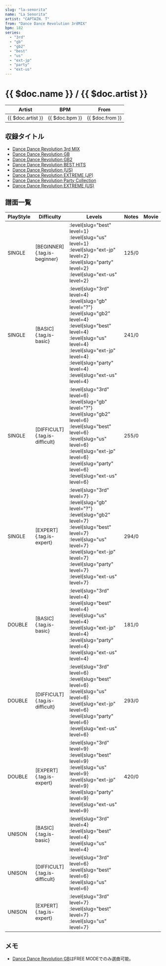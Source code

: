 ```yaml
---
slug: "la-senorita"
name: "La Senorita"
artist: "CAPTAIN. T"
from: "Dance Dance Revolution 3rdMIX"
bpm: 182
series:
  - "3rd"
  - "gb"
  - "gb2"
  - "best"
  - "us"
  - "ext-jp"
  - "party"
  - "ext-us"
---
```


# {{ $doc.name }} / {{ $doc.artist }}

|Artist|BPM|From|
|------|---|----|
|{{ $doc.artist }}|{{ $doc.bpm }}|{{ $doc.from }}|

## 収録タイトル

- [Dance Dance Revolution 3rd MIX](/series/3rd/)
- [Dance Dance Revolution GB](/series/gb/)
- [Dance Dance Revolution GB2](/series/gb2/)
- [Dance Dance Revolution BEST HITS](/series/best/)
- [Dance Dance Revolution (US)](/series/us/)
- [Dance Dance Revolution EXTREME (JP)](/series/ext-jp/)
- [Dance Dance Revolution Party Collection](/series/party/)
- [Dance Dance Revolution EXTREME (US)](/series/ext-us/)

## 譜面一覧

|PlayStyle|Difficulty|Levels|Notes|Movie|
|---------|----------|------|-----|-----|
|SINGLE|[BEGINNER]{.tag.is-beginner}|:level{slug="best" level=1} :level{slug="us" level=1} :level{slug="ext-jp" level=2} :level{slug="party" level=2} :level{slug="ext-us" level=2}|125/0||
|SINGLE|[BASIC]{.tag.is-basic}|:level{slug="3rd" level=4} :level{slug="gb" level="?"} :level{slug="gb2" level=4} :level{slug="best" level=4} :level{slug="us" level=4} :level{slug="ext-jp" level=4} :level{slug="party" level=4} :level{slug="ext-us" level=4}|241/0||
|SINGLE|[DIFFICULT]{.tag.is-difficult}|:level{slug="3rd" level=6} :level{slug="gb" level="?"} :level{slug="gb2" level=6} :level{slug="best" level=6} :level{slug="us" level=6} :level{slug="ext-jp" level=6} :level{slug="party" level=6} :level{slug="ext-us" level=6}|255/0||
|SINGLE|[EXPERT]{.tag.is-expert}|:level{slug="3rd" level=7} :level{slug="gb" level="?"} :level{slug="gb2" level=7} :level{slug="best" level=7} :level{slug="us" level=7} :level{slug="ext-jp" level=7} :level{slug="party" level=7} :level{slug="ext-us" level=7}|294/0||
|DOUBLE|[BASIC]{.tag.is-basic}|:level{slug="3rd" level=4} :level{slug="best" level=4} :level{slug="us" level=4} :level{slug="ext-jp" level=4} :level{slug="party" level=4} :level{slug="ext-us" level=4}|181/0||
|DOUBLE|[DIFFICULT]{.tag.is-difficult}|:level{slug="3rd" level=6} :level{slug="best" level=6} :level{slug="us" level=6} :level{slug="ext-jp" level=6} :level{slug="party" level=6} :level{slug="ext-us" level=6}|293/0||
|DOUBLE|[EXPERT]{.tag.is-expert}|:level{slug="3rd" level=9} :level{slug="best" level=9} :level{slug="us" level=9} :level{slug="ext-jp" level=9} :level{slug="party" level=9} :level{slug="ext-us" level=9}|420/0||
|UNISON|[BASIC]{.tag.is-basic}|:level{slug="3rd" level=4} :level{slug="best" level=4} :level{slug="us" level=4}|||
|UNISON|[DIFFICULT]{.tag.is-difficult}|:level{slug="3rd" level=6} :level{slug="best" level=6} :level{slug="us" level=6}|||
|UNISON|[EXPERT]{.tag.is-expert}|:level{slug="3rd" level=7} :level{slug="best" level=7} :level{slug="us" level=7}|||

## メモ

- [Dance Dance Revolution GB](/series/gb/)はFREE MODEでのみ選曲可能。
